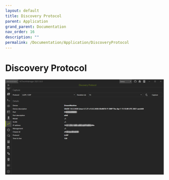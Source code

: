 ```yaml
---
layout: default
title: Discovery Protocol
parent: Application
grand_parent: Documentation
nav_order: 16
description: ""
permalink: /Documentation/Application/DiscoveryProtocol
---
```



# Discovery Protocol

![DiscoveryProtocol](15_DiscoveryProtocol.png)